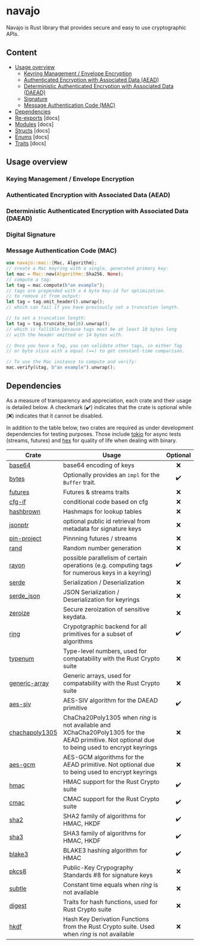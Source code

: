 # navajo

Navajo is Rust library that provides secure and easy to use cryptographic APIs.

## Content

-   [Usage overview](#usage-overview)
    -   [Keyring Management / Envelope Encryption](#keying-management--envelope-encryption)
    -   [Authenticated Encryption with Associated Data (AEAD)](#authenticated-encryption-with-associated-data-aead)
    -   [Deterministic Authenticated Encryption with Associated Data (DAEAD)](#deterministic-authenticated-encryption-with-associated-data-daead)
    -   [Signature](#digital-signature)
    -   [Message Authentication Code (MAC)](#message-authentication-code-mac)
-   [Dependencies](#dependencies)
-   [Re-exports](#reexports) [docs]
-   [Modules](#modules) [docs]
-   [Structs](#structs) [docs]
-   [Enums](#enums) [docs]
-   [Traits](#traits) [docs]

## Usage overview

### Keying Management / Envelope Encryption

### Authenticated Encryption with Associated Data (AEAD)

### Deterministic Authenticated Encryption with Associated Data (DAEAD)

### Digital Signature

### Message Authentication Code (MAC)

```rust
use navajo::mac::{Mac, Algorithm};
// create a Mac keyring with a single, generated primary key:
let mac = Mac::new(Algorithm::Sha256, None);
// compute a tag:
let tag = mac.compute(b"an example");
// tags are prepended with a 4 byte key-id for optimization.
// to remove it from output:
let tag = tag.omit_header().unwrap();
// which can fail if you have previously set a truncation length.

// to set a truncation length:
let tag = tag.truncate_to(16).unwrap();
// which is fallible because tags must be at least 10 bytes long
// with the header omitted or 14 bytes with.

// Once you have a Tag, you can validate other tags, in either Tag
// or byte slice with a equal (==) to get constant-time comparison.

// To use the Mac instance to compute and verify:
mac.verify(&tag, b"an example").unwrap();
```

## Dependencies

As a measure of transparency and appreciation, each crate and their usage is
detailed below. A checkmark (✔️) indicates that the crate is optional while (❌)
indicates that it cannot be disabled.

In addition to the table below, two crates are required as under development
dependencies for testing purposes. Those include
[tokio](https://github.com/tokio-rs/tokio) for async tests (streams, futures)
and [hex](https://github.com/KokaKiwi/rust-hex) for quality of life when dealing
with binary.

| Crate                                                              | Usage                                                                                                                                          | Optional |
| ------------------------------------------------------------------ | ---------------------------------------------------------------------------------------------------------------------------------------------- | :------: |
| [base64](https://github.com/marshallpierce/rust-base64)            | base64 encoding of keys                                                                                                                        |    ❌    |
| [bytes](https://github.com/tokio-rs/bytes)                         | Optionally provides an `impl` for the `Buffer` trait.                                                                                          |    ✔️    |
| [futures](https://github.com/rust-lang/futures-rs)                 | Futures & streams traits                                                                                                                       |    ❌    |
| [cfg-if](https://github.com/rust-lang/cfg-if)                      | conditional code based on cfg                                                                                                                  |    ❌    |
| [hashbrown](https://github.com/rust-lang/hashbrown)                | Hashmaps for lookup tables                                                                                                                     |    ❌    |
| [jsonptr](https://github.com/chanced/jsonptr)                      | optional public id retrieval from metadata for signature keys                                                                                  |    ❌    |
| [pin-project](https://github.com/taiki-e/pin-project)              | Pinnning futures / streams                                                                                                                     |    ❌    |
| [rand](https://github.com/rust-random/rand)                        | Random number generation                                                                                                                       |    ❌    |
| [rayon](https://github.com/rayon-rs/rayon)                         | possible parallelism of certain operations (e.g. computing tags for numerous keys in a keyring)                                                |    ✔️    |
| [serde](https://github.com/serde-rs/serde)                         | Serialization / Deserialization                                                                                                                |    ❌    |
| [serde_json](https://github.com/serde-rs/json)                     | JSON Serialization / Deserialization for keyrings                                                                                              |    ❌    |
| [zeroize](https://github.com/RustCrypto/utils/tree/master/zeroize) | Secure zeroization of sensitive keydata.                                                                                                       |    ❌    |
| [ring](https://github.com/briansmith/ring)                         | Crypotgraphic backend for all primitives for a subset of algorithms                                                                            |    ✔️    |
| [typenum](https://github.com/paholg/typenum)                       | Type-level numbers, used for compatability with the Rust Crypto suite                                                                          |    ❌    |
| [generic-array](https://github.com/fizyk20/generic-array)          | Generic arrays, used for compatability with the Rust Crypto suite                                                                              |    ❌    |
| [aes-siv](https://github.com/RustCrypto/AEADs)                     | AES-SIV algorithm for the DAEAD primitive                                                                                                      |    ✔️    |
| [chachapoly1305](https://github.com/RustCrypto/AEADs)              | ChaCha20Poly1305 when _ring_ is not available and XChaCha20Poly1305 for the AEAD primitive. Not optional due to being used to encrypt keyrings |    ❌    |
| [aes-gcm](https://github.com/RustCrypto/AEADs)                     | AES-GCM algorithms for the AEAD primitive. Not optional due to being used to encrypt keyrings                                                  |    ❌    |
| [hmac](https://github.com/RustCrypto/MACs)                         | HMAC support for the Rust Crypto suite                                                                                                         |    ✔️    |
| [cmac](https://github.com/RustCrypto/MACs)                         | CMAC support for the Rust Crypto suite                                                                                                         |    ✔️    |
| [sha2](https://github.com/RustCrypto/hashes)                       | SHA2 family of algorithms for HMAC, HKDF                                                                                                       |    ✔️    |
| [sha3](https://github.com/RustCrypto/hashes)                       | SHA3 family of algorithms for HMAC, HKDF                                                                                                       |    ✔️    |
| [blake3](https://github.com/BLAKE3-team/BLAKE3)                    | BLAKE3 hashing algorithm for HMAC                                                                                                              |    ✔️    |
| [pkcs8](https://github.com/RustCrypto/formats/tree/master/pkcs8)   | Public-Key Crypography Standards #8 for signature keys                                                                                         |    ❌    |
| [subtle](https://github.com/dalek-cryptography/subtle)             | Constant time equals when _ring_ is not available                                                                                              |    ❌    |
| [digest](https://github.com/RustCrypto/traits)                     | Traits for hash functions, used for Rust Crypto suite                                                                                          |    ❌    |
| [hkdf](https://github.com/RustCrypto/KDFs/)                        | Hash Key Derivation Functions from the Rust Crypto suite. Used when _ring_ is not available                                                    |    ❌    |
